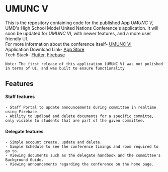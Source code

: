 # UMUNC V
This is the repository containing code for the published App _UMUNC V_, UMD's High School Model United Nations Conference's application. It will soon be updated for _UMUNC VI_, with newer features, and a more user friendly UI.<br>
For more information about the conference itself- [UMUNC VI](https://umdmun.org/about-umunc)<br>
Application Download Link- [App Store](https://apps.apple.com/us/app/umunc-v/id6498310982)<br>
Tech Stack- [Flutter](https://flutter.dev/), [Firebase](https://firebase.google.com/)<br>

`Note: The first release of this application (UMUNC V) was not polished in terms of UI, and was built to ensure functionality`

## Features
  #### Staff features
    - Staff Portal to update announcements during committee in realtime using Firebase.
    - Ability to updload and delete documents for a specific committe, only visible to students that are part of the given committee.
  #### Delegate features
    - Simple account create, update and delete.
    - Simple Schedule to see the conference timings and room required to go to.
    - Viewing documents such as the delegate handbook and the committee's Background Guide.
    - Viewing announcements regarding the conference on the home page.

